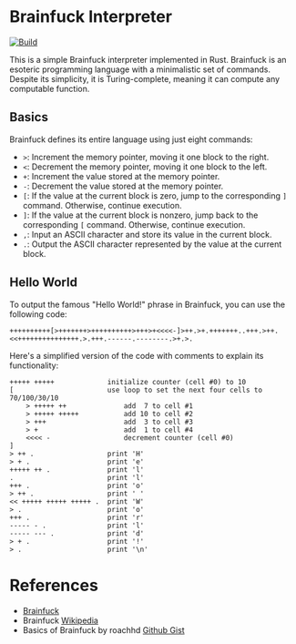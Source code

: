 # Brainfuck Interpreter

[![Build](../../actions/workflows/build.yaml/badge.svg)](../../actions/workflows/build.yaml)

This is a simple Brainfuck interpreter implemented in Rust. Brainfuck is an esoteric programming language with a minimalistic set of commands. Despite its simplicity, it is Turing-complete, meaning it can compute any computable function.

## Basics

Brainfuck defines its entire language using just eight commands:

- `>`: Increment the memory pointer, moving it one block to the right.
- `<`: Decrement the memory pointer, moving it one block to the left.
- `+`: Increment the value stored at the memory pointer.
- `-`: Decrement the value stored at the memory pointer.
- `[`: If the value at the current block is zero, jump to the corresponding `]` command. Otherwise, continue execution.
- `]`: If the value at the current block is nonzero, jump back to the corresponding `[` command. Otherwise, continue execution.
- `,`: Input an ASCII character and store its value in the current block.
- `.`: Output the ASCII character represented by the value at the current block.


## Hello World

To output the famous "Hello World!" phrase in Brainfuck, you can use the following code:
```brainfuck
++++++++++[>+++++++>++++++++++>+++>+<<<<-]>++.>+.+++++++..+++.>++.<<+++++++++++++++.>.+++.------.--------.>+.>.
```

Here's a simplified version of the code with comments to explain its functionality:
```brainfuck
+++++ +++++             initialize counter (cell #0) to 10
[                       use loop to set the next four cells to 70/100/30/10
    > +++++ ++              add  7 to cell #1
    > +++++ +++++           add 10 to cell #2 
    > +++                   add  3 to cell #3
    > +                     add  1 to cell #4
    <<<< -                  decrement counter (cell #0)
]                   
> ++ .                  print 'H'
> + .                   print 'e'
+++++ ++ .              print 'l'
.                       print 'l'
+++ .                   print 'o'
> ++ .                  print ' '
<< +++++ +++++ +++++ .  print 'W'
> .                     print 'o'
+++ .                   print 'r'
----- - .               print 'l'
----- --- .             print 'd'
> + .                   print '!'
> .                     print '\n'
```

# References
- [Brainfuck](http://brainfuck.org/)
- Brainfuck [Wikipedia](https://en.wikipedia.org/wiki/Brainfuck)
- Basics of Brainfuck by roachhd [Github Gist](https://gist.github.com/roachhd/dce54bec8ba55fb17d3a)
